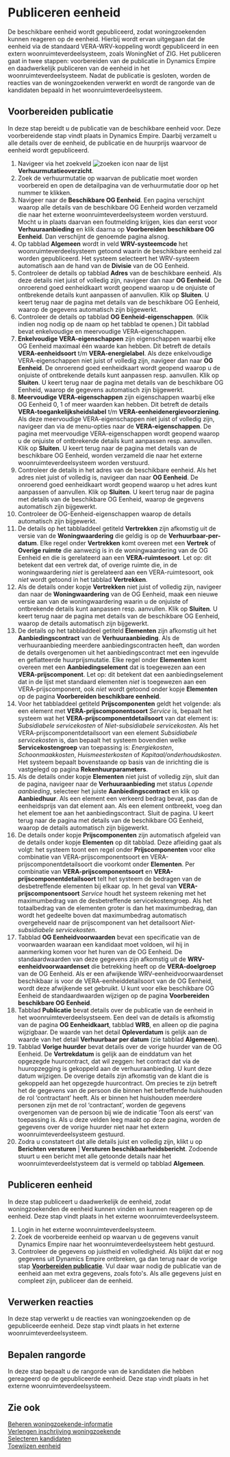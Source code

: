 # Publiceren eenheid

De beschikbare eenheid wordt gepubliceerd, zodat woningzoekenden kunnen reageren op de eenheid. Hierbij wordt ervan uitgegaan dat de eenheid via de standaard VERA-WRV-koppeling wordt gepubliceerd in een extern woonruimteverdeelsysteem, zoals WoningNet of ZIG.
Het publiceren gaat in twee stappen: voorbereiden van de publicatie in Dynamics Empire en daadwerkelijk publiceren van de eenheid in het woonruimteverdeelsysteem. Nadat de publicatie is gesloten, worden de reacties van de woningzoekenden verwerkt en wordt de rangorde van de kandidaten bepaald in het woonruimteverdeelsysteem.  

## Voorbereiden publicatie

In deze stap bereidt u de publicatie van de beschikbare eenheid voor. Deze voorbereidende stap vindt plaats in Dynamics Empire. Daarbij verzamelt u alle details over de eenheid, de publicatie en de huurprijs waarvoor de eenheid wordt gepubliceerd.

1. Navigeer via het zoekveld ![zoeken icon](/assets/images/zoeken.png "zoeken icon") naar de lijst **Verhuurmutatieoverzicht**.
2. Zoek de verhuurmutatie op waarvan de publicatie moet worden voorbereid en open de detailpagina van de verhuurmutatie door op het nummer te klikken.
3. Navigeer naar de **Beschikbare OG Eenheid**.  Een pagina verschijnt waarop alle details van de beschikbare OG Eenheid worden verzameld die naar het externe woonruimteverdeelsysteem worden verstuurd.  Mocht u in plaats daarvan een foutmelding krijgen, kies dan eerst voor **Verhuuraanbieding** en klik daarna op **Voorbereiden beschikbare OG Eenheid**.  Dan verschijnt de genoemde pagina alsnog.
4. Op tabblad **Algemeen** wordt in veld **WRV-systeemcode** het woonruimteverdeelsysteem getoond waarin de beschikbare eenheid zal worden gepubliceerd. Het systeem selecteert het WRV-systeem automatisch aan de hand van de **Divisie** van de OG Eenheid.
5. Controleer de details op tabblad **Adres** van de beschikbare eenheid. Als deze details niet juist of volledig zijn, navigeer dan naar **OG Eenheid**. De onroerend goed eenheidkaart wordt geopend waarop u de onjuiste of ontbrekende details kunt aanpassen of aanvullen. Klik op **Sluiten**. U keert terug naar de pagina met details van de beschikbare OG Eenheid, waarop de gegevens automatisch zijn bijgewerkt.
6. Controleer de details op tabblad **OG Eenheid-eigenschappen**.  (Klik indien nog nodig op de naam op het tabblad te openen.) Dit tabblad bevat enkelvoudige en meervoudige VERA-eigenschappen.
7. **Enkelvoudige VERA-eigenschappen** zijn eigenschappen waarbij elke OG Eenheid maximaal één waarde kan hebben. Dit betreft de details **VERA-eenheidsoort** t/m **VERA-energielabel**.  Als deze enkelvoudige VERA-eigenschappen niet juist of volledig zijn, navigeer dan naar **OG Eenheid**. De onroerend goed eenheidkaart wordt geopend waarop u de onjuiste of ontbrekende details kunt aanpassen resp. aanvullen. Klik op **Sluiten**. U keert terug naar de pagina met details van de beschikbare OG Eenheid, waarop de gegevens automatisch zijn bijgewerkt.
8. **Meervoudige VERA-eigenschappen** zijn eigenschappen waarbij elke OG Eenheid 0, 1 of meer waarden kan hebben. Dit betreft de details **VERA-toegankelijksheidslabel** t/m  **VERA-eenheidenergievoorziening**.  Als deze meervoudige VERA-eigenschappen niet juist of volledig zijn, navigeer dan via de menu-opties naar de **VERA-eigenschappen**. De pagina met meervoudige VERA-eigenschappen wordt geopend waarop u de onjuiste of ontbrekende details kunt aanpassen resp. aanvullen. Klik op **Sluiten**. U keert terug naar de pagina met details van de beschikbare OG Eenheid, worden verzameld die naar het externe woonruimteverdeelsysteem worden verstuurd.
9. Controleer de details in het adres van de beschikbare eenheid. Als het adres niet juist of volledig is, navigeer dan naar **OG Eenheid**. De onroerend goed eenheidkaart wordt geopend waarop u het adres kunt aanpassen of aanvullen. Klik op **Sluiten**. U keert terug naar de pagina met details van de beschikbare OG Eenheid, waarop de gegevens automatisch zijn bijgewerkt. 
10. Controleer de OG-Eenheid-eigenschappen waarop de details automatisch zijn bijgewerkt.
11. De details op het tabbladdeel getiteld **Vertrekken** zijn afkomstig uit de versie van de **Woningwaardering** die geldig is op de **Verhuurbaar-per-datum**. Elke regel onder **Vertrekken** komt overeen met een **Vertrek** of **Overige ruimte** die aanwezig is in de woningwaardering van de OG Eenheid en die is gerelateerd aan een **VERA-ruimtesoort**. Let op: dit betekent dat een vertrek dat, of overige ruimte die, in de woningwaardering *niet* is gerelateerd aan een VERA-ruimtesoort, ook *niet* wordt getoond in het tabblad **Vertrekken**.
12. Als de details onder kopje **Vertrekken** niet juist of volledig zijn, navigeer dan naar de **Woningwaardering** van de OG Eenheid, maak een nieuwe versie aan van de woningwaardering waarin u de onjuiste of ontbrekende details kunt aanpassen resp. aanvullen. Klik op **Sluiten**. U keert terug naar de pagina met details van de beschikbare OG Eenheid, waarop de details automatisch zijn bijgewerkt.
13. De details op het tabbladdeel getiteld **Elementen** zijn afkomstig uit het **Aanbiedingscontract** van de **Verhuuraanbieding**.  Als de verhuuraanbieding meerdere aanbiedingscontracten heeft, dan worden de details overgenomen uit het aanbiedingscontract met een ingevulde en gefiatteerde huurprijsmutatie. Elke regel onder **Elementen** komt overeen met een **Aanbiedingselement** dat is toegewezen aan een **VERA-prijscomponent**. Let op: dit betekent dat een aanbiedingselement dat in de lijst met standaard elementen *niet* is toegewezen aan een VERA-prijscomponent, ook *niet* wordt getoond onder kopje **Elementen** op de pagina **Voorbereiden beschikbare eenheid**.
14. Voor het tabbladdeel getiteld **Prijscomponenten** geldt het volgende: als een element met **VERA-prijscomponentsoort** *Service* is, bepaalt het systeem wat het **VERA-prijscomponentdetailsoort** van dat element is: *Subsidiabele servicekosten* of *Niet-subsidiabele servicekosten*. Als het VERA-prijscomponentdetailsoort van een element *Subsidiabele servicekosten* is, dan bepaalt het systeem bovendien welke **Servicekostengroep** van toepassing is: *Energiekosten*, *Schoonmaakkosten*, *Huismeesterkosten* of *Kapitaal/onderhoudskosten*. Het systeem bepaalt bovenstaande op basis van de inrichting die is vastgelegd op pagina **Rekenhuurparameters**.
15. Als de details onder kopje **Elementen** niet juist of volledig zijn, sluit dan de pagina, navigeer naar de **Verhuuraanbieding** met status *Lopende aanbieding*, selecteer het juiste **Aanbiedingscontract** en klik op **Aanbiedhuur**. Als een element een verkeerd bedrag bevat, pas dan de eenheidsprijs van dat element aan. Als een element ontbreekt, voeg dan het element toe aan het aanbiedingscontract. Sluit de pagina. U keert terug naar de pagina met details van de beschikbare OG Eenheid, waarop de details automatisch zijn bijgewerkt.
16. De details onder kopje **Prijscomponenten** zijn automatisch afgeleid van de details onder kopje **Elementen** op dit tabblad. Deze afleiding gaat als volgt: het systeem toont een regel onder **Prijscomponenten** voor elke combinatie van VERA-prijscomponentsoort en VERA-prijscomponentdetailsoort die voorkomt onder **Elementen**. Per combinatie van **VERA-prijscomponentsoort** en **VERA-prijscomponentdetailsoort** telt het systeem de bedragen van de desbetreffende elementen bij elkaar op. In het geval van **VERA-prijscomponentsoort** *Service* houdt het systeem rekening met het maximumbedrag van de desbetreffende servicekostengroep. Als het totaalbedrag van de elementen groter is dan het maximumbedrag, dan wordt het gedeelte boven dat maximumbedrag automatisch overgeheveld naar de prijscomponent van het detailsoort *Niet-subsidiabele servicekosten*.
17. Tabblad **OG Eenheidvoorwaarden** bevat een specificatie van de voorwaarden waaraan een kandidaat moet voldoen, wil hij in aanmerking komen voor het huren van de OG Eenheid. De standaardwaarden van deze gegevens zijn afkomstig uit de **WRV-eenheidvoorwaardenset** die betrekking heeft op de **VERA-doelgroep** van de OG Eenheid. Als er een afwijkende WRV-eenheidvoorwaardenset beschikbaar is voor de VERA-eenheiddetailsoort van de OG Eenheid, wordt deze afwijkende set gebruikt. U kunt voor elke beschikbare OG Eenheid de standaardwaarden wijzigen op de pagina **Voorbereiden beschikbare OG Eenheid**.
18. Tabblad **Publicatie** bevat details over de publicatie van de eenheid in het woonruimteverdeelsystseem. Een deel van de details is afkomstig van de pagina **OG Eenheidkaart**, tabblad **WRB**, en alleen op die pagina wijzigbaar. De waarde van het detail **Opleverdatum** is gelijk aan de waarde van het detail **Verhuurbaar per datum** (zie tabblad **Algemeen**).
19. Tabblad **Vorige huurder** bevat details over de vorige huurder van de OG Eenheid. De **Vertrekdatum** is gelijk aan de einddatum van het opgezegde huurcontract, dat wil zeggen: het contract dat via de huuropzegging is gekoppeld aan de verhuuraanbieding. U kunt deze datum wijzigen. De overige details zijn afkomstig van de klant die is gekoppeld aan het opgezegde huurcontract. Om precies te zijn betreft het de gegevens van de persoon die binnen het betreffende huishouden de rol ‘contractant’ heeft. Als er binnen het huishouden meerdere personen zijn met de rol ‘contractant’, worden de gegevens overgenomen van de persoon bij wie de indicatie ‘Toon als eerst’ van toepassing is.
Als u deze velden leeg maakt op deze pagina, worden de gegevens over de vorige huurder niet naar het extern woonruimteverdeelsysteem gestuurd.
20. Zodra u constateert dat alle details juist en volledig zijn, klikt u op **Berichten versturen** | **Versturen beschikbaarheidsbericht**.  Zodoende stuurt u een bericht met alle getoonde details naar het woonruimteverdeelstysteem dat is vermeld op tabblad **Algemeen**.  

## Publiceren eenheid 

In deze stap publiceert u daadwerkelijk de eenheid, zodat woningzoekenden de eenheid kunnen vinden en kunnen reageren op de eenheid. Deze stap vindt plaats in het externe woonruimteverdeelsysteem.  

1. Login in het externe woonruimteverdeelsysteem.
2. Zoek de voorbereide eenheid op waarvan u de gegevens vanuit Dynamics Empire naar het woonruimteverdeelsysteem hebt gestuurd.
3. Controleer de gegevens op juistheid en volledigheid. Als blijkt dat er nog gegevens uit Dynamics Empire ontbreken, ga dan terug naar de vorige stap **[Voorbereiden publicatie](#voorbereiden-publicatie)**. Vul daar waar nodig de publicatie van de eenheid aan met extra gegevens, zoals foto's. Als alle gegevens juist en compleet zijn, publiceer dan de eenheid.  

## Verwerken reacties  

In deze stap verwerkt u de reacties van woningzoekenden op de gepubliceerde eenheid. Deze stap vindt plaats in het externe woonruimteverdeelsysteem.

## Bepalen rangorde  

In deze stap bepaalt u de rangorde van de kandidaten die hebben gereageerd op de gepubliceerde eenheid. Deze stap vindt plaats in het externe woonruimteverdeelsysteem.

## Zie ook

[Beheren woningzoekende-informatie](beheren-woningzoekende-informatie/)  
[Verlengen inschrijving woningzoekende](verlengen-inschrijving-woningzoekende/)  
[Selecteren kandidaten](selecteren-kandidaten)  
[Toewijzen eenheid](toewijzen-eenheid)
